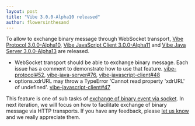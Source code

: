 ```yaml
---
layout: post
title: "Vibe 3.0.0-Alpha10 released"
author: flowersinthesand
---
```


To allow to exchange binary message through WebSocket transport, [Vibe Protocol 3.0.0-Alpha10](/projects/vibe-protocol/3.0.0-Alpha10/), [Vibe JavaScript Client 3.0.0-Alpha11](/projects/vibe-javascript-client/3.0.0-Alpha11/) and [Vibe Java Server 3.0.0-Alpha13](/projects/vibe-java-server/3.0.0-Alpha13/) are released.

* WebSocket transport should be able to exchange binary message. Each issue has a comment to demonstrate how to use that feature. [vibe-protocol#52](https://github.com/vibe-project/vibe-protocol/issues/52), [vibe-java-server#76](https://github.com/vibe-project/vibe-java-server/issues/76), [vibe-javascript-client#48](https://github.com/vibe-project/vibe-javascript-client/issues/48)
* options.xdrURL may throw a TypeError 'Cannot read property 'xdrURL' of undefined'. [vibe-javascript-client#47](https://github.com/vibe-project/vibe-javascript-client/issues/47)

This feature is one of sub tasks of [exchange of binary event via socket](https://github.com/vibe-project/vibe-protocol/issues/53). In next iteration, we will focus on how to facilitate exchange of binary message via HTTP transports. If you have any feedback, please [let us know](http://groups.google.com/group/atmosphere-framework) and we really appreciate them.